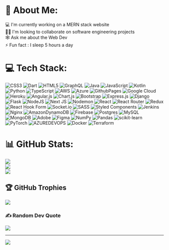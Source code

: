 # 💫 About Me:
💻 I'm currently working on a MERN stack website<br>🤝🏼 I'm looking to collaborate on software engineering projects<br>🕸️ Ask me about the Web Dev<br>⚡️ Fun fact : I sleep 5 hours a day


# 💻 Tech Stack:
![CSS3](https://img.shields.io/badge/css3-%231572B6.svg?style=plastic&logo=css3&logoColor=white) ![Dart](https://img.shields.io/badge/dart-%230175C2.svg?style=plastic&logo=dart&logoColor=white) ![HTML5](https://img.shields.io/badge/html5-%23E34F26.svg?style=plastic&logo=html5&logoColor=white) ![GraphQL](https://img.shields.io/badge/-GraphQL-E10098?style=plastic&logo=graphql&logoColor=white) ![Java](https://img.shields.io/badge/java-%23ED8B00.svg?style=plastic&logo=openjdk&logoColor=white) ![JavaScript](https://img.shields.io/badge/javascript-%23323330.svg?style=plastic&logo=javascript&logoColor=%23F7DF1E) ![Kotlin](https://img.shields.io/badge/kotlin-%237F52FF.svg?style=plastic&logo=kotlin&logoColor=white) ![Python](https://img.shields.io/badge/python-3670A0?style=plastic&logo=python&logoColor=ffdd54) ![TypeScript](https://img.shields.io/badge/typescript-%23007ACC.svg?style=plastic&logo=typescript&logoColor=white) ![AWS](https://img.shields.io/badge/AWS-%23FF9900.svg?style=plastic&logo=amazon-aws&logoColor=white) ![Azure](https://img.shields.io/badge/azure-%230072C6.svg?style=plastic&logo=microsoftazure&logoColor=white) ![GithubPages](https://img.shields.io/badge/github%20pages-121013?style=plastic&logo=github&logoColor=white) ![Google Cloud](https://img.shields.io/badge/GoogleCloud-%234285F4.svg?style=plastic&logo=google-cloud&logoColor=white) ![Heroku](https://img.shields.io/badge/heroku-%23430098.svg?style=plastic&logo=heroku&logoColor=white) ![Angular.js](https://img.shields.io/badge/angular.js-%23E23237.svg?style=plastic&logo=angularjs&logoColor=white) ![Chart.js](https://img.shields.io/badge/chart.js-F5788D.svg?style=plastic&logo=chart.js&logoColor=white) ![Bootstrap](https://img.shields.io/badge/bootstrap-%238511FA.svg?style=plastic&logo=bootstrap&logoColor=white) ![Express.js](https://img.shields.io/badge/express.js-%23404d59.svg?style=plastic&logo=express&logoColor=%2361DAFB) ![Django](https://img.shields.io/badge/django-%23092E20.svg?style=plastic&logo=django&logoColor=white) ![Flask](https://img.shields.io/badge/flask-%23000.svg?style=plastic&logo=flask&logoColor=white) ![NodeJS](https://img.shields.io/badge/node.js-6DA55F?style=plastic&logo=node.js&logoColor=white) ![Next JS](https://img.shields.io/badge/Next-black?style=plastic&logo=next.js&logoColor=white) ![Nodemon](https://img.shields.io/badge/NODEMON-%23323330.svg?style=plastic&logo=nodemon&logoColor=%BBDEAD) ![React](https://img.shields.io/badge/react-%2320232a.svg?style=plastic&logo=react&logoColor=%2361DAFB) ![React Router](https://img.shields.io/badge/React_Router-CA4245?style=plastic&logo=react-router&logoColor=white) ![Redux](https://img.shields.io/badge/redux-%23593d88.svg?style=plastic&logo=redux&logoColor=white) ![React Hook Form](https://img.shields.io/badge/React%20Hook%20Form-%23EC5990.svg?style=plastic&logo=reacthookform&logoColor=white) ![Socket.io](https://img.shields.io/badge/Socket.io-black?style=plastic&logo=socket.io&badgeColor=010101) ![SASS](https://img.shields.io/badge/SASS-hotpink.svg?style=plastic&logo=SASS&logoColor=white) ![Styled Components](https://img.shields.io/badge/styled--components-DB7093?style=plastic&logo=styled-components&logoColor=white) ![Jenkins](https://img.shields.io/badge/jenkins-%232C5263.svg?style=plastic&logo=jenkins&logoColor=white) ![Nginx](https://img.shields.io/badge/nginx-%23009639.svg?style=plastic&logo=nginx&logoColor=white) ![AmazonDynamoDB](https://img.shields.io/badge/Amazon%20DynamoDB-4053D6?style=plastic&logo=Amazon%20DynamoDB&logoColor=white) ![Firebase](https://img.shields.io/badge/Firebase-039BE5?style=plastic&logo=Firebase&logoColor=white) ![Postgres](https://img.shields.io/badge/postgres-%23316192.svg?style=plastic&logo=postgresql&logoColor=white) ![MySQL](https://img.shields.io/badge/mysql-%2300000f.svg?style=plastic&logo=mysql&logoColor=white) ![MongoDB](https://img.shields.io/badge/MongoDB-%234ea94b.svg?style=plastic&logo=mongodb&logoColor=white) ![Adobe](https://img.shields.io/badge/adobe-%23FF0000.svg?style=plastic&logo=adobe&logoColor=white) ![Figma](https://img.shields.io/badge/figma-%23F24E1E.svg?style=plastic&logo=figma&logoColor=white) ![NumPy](https://img.shields.io/badge/numpy-%23013243.svg?style=plastic&logo=numpy&logoColor=white) ![Pandas](https://img.shields.io/badge/pandas-%23150458.svg?style=plastic&logo=pandas&logoColor=white) ![scikit-learn](https://img.shields.io/badge/scikit--learn-%23F7931E.svg?style=plastic&logo=scikit-learn&logoColor=white) ![PyTorch](https://img.shields.io/badge/PyTorch-%23EE4C2C.svg?style=plastic&logo=PyTorch&logoColor=white) ![AZUREDEVOPS](https://img.shields.io/badge/azuredevops-0078D7.svg?style=plastic&logo=azuredevops&logoColor=white&color=%230078D7) ![Docker](https://img.shields.io/badge/docker-%230db7ed.svg?style=plastic&logo=docker&logoColor=white) ![Terraform](https://img.shields.io/badge/terraform-%235835CC.svg?style=plastic&logo=terraform&logoColor=white)
# 📊 GitHub Stats:
![](https://github-readme-stats.vercel.app/api?username=sahilraut08&theme=dark&hide_border=false&include_all_commits=true&count_private=true)<br/>
![](https://github-readme-streak-stats.herokuapp.com/?user=sahilraut08&theme=dark&hide_border=false)<br/>
![](https://github-readme-stats.vercel.app/api/top-langs/?username=sahilraut08&theme=dark&hide_border=false&include_all_commits=true&count_private=true&layout=compact)

## 🏆 GitHub Trophies
![](https://github-profile-trophy.vercel.app/?username=sahilraut08&theme=onedark&no-frame=false&no-bg=true&margin-w=4)

### ✍️ Random Dev Quote
![](https://quotes-github-readme.vercel.app/api?type=horizontal&theme=radical)

---
[![](https://visitcount.itsvg.in/api?id=sahilraut08&icon=2&color=8)](https://visitcount.itsvg.in)

<!-- Proudly created with GPRM ( https://gprm.itsvg.in ) -->
